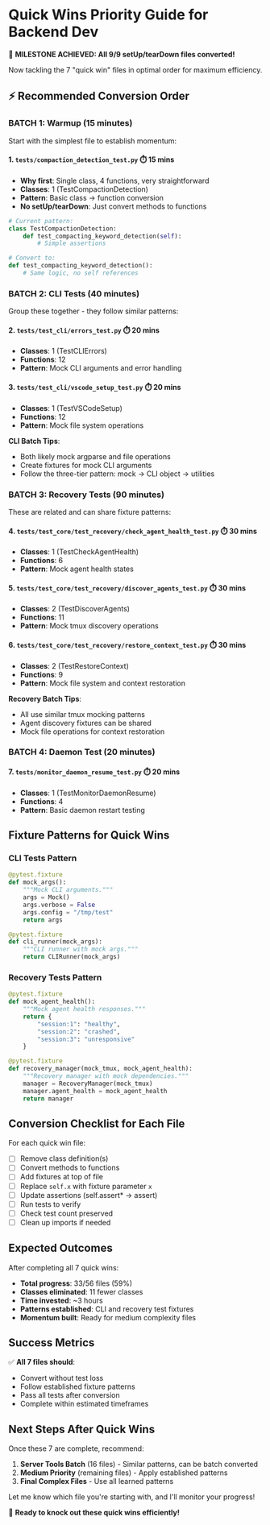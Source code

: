 # Quick Wins Priority Guide for Backend Dev

🎉 **MILESTONE ACHIEVED: All 9/9 setUp/tearDown files converted!**

Now tackling the 7 "quick win" files in optimal order for maximum efficiency.

## ⚡ Recommended Conversion Order

### **BATCH 1: Warmup (15 minutes)**
Start with the simplest file to establish momentum:

#### 1. `tests/compaction_detection_test.py` ⏱️ 15 mins
- **Why first**: Single class, 4 functions, very straightforward
- **Classes**: 1 (TestCompactionDetection)
- **Pattern**: Basic class → function conversion
- **No setUp/tearDown**: Just convert methods to functions

```python
# Current pattern:
class TestCompactionDetection:
    def test_compacting_keyword_detection(self):
        # Simple assertions

# Convert to:
def test_compacting_keyword_detection():
    # Same logic, no self references
```

### **BATCH 2: CLI Tests (40 minutes)**
Group these together - they follow similar patterns:

#### 2. `tests/test_cli/errors_test.py` ⏱️ 20 mins
- **Classes**: 1 (TestCLIErrors)
- **Functions**: 12
- **Pattern**: Mock CLI arguments and error handling

#### 3. `tests/test_cli/vscode_setup_test.py` ⏱️ 20 mins
- **Classes**: 1 (TestVSCodeSetup)
- **Functions**: 12
- **Pattern**: Mock file system operations

**CLI Batch Tips**:
- Both likely mock argparse and file operations
- Create fixtures for mock CLI arguments
- Follow the three-tier pattern: mock → CLI object → utilities

### **BATCH 3: Recovery Tests (90 minutes)**
These are related and can share fixture patterns:

#### 4. `tests/test_core/test_recovery/check_agent_health_test.py` ⏱️ 30 mins
- **Classes**: 1 (TestCheckAgentHealth)
- **Functions**: 6
- **Pattern**: Mock agent health states

#### 5. `tests/test_core/test_recovery/discover_agents_test.py` ⏱️ 30 mins
- **Classes**: 2 (TestDiscoverAgents)
- **Functions**: 11
- **Pattern**: Mock tmux discovery operations

#### 6. `tests/test_core/test_recovery/restore_context_test.py` ⏱️ 30 mins
- **Classes**: 2 (TestRestoreContext)
- **Functions**: 9
- **Pattern**: Mock file system and context restoration

**Recovery Batch Tips**:
- All use similar tmux mocking patterns
- Agent discovery fixtures can be shared
- Mock file operations for context restoration

### **BATCH 4: Daemon Test (20 minutes)**

#### 7. `tests/monitor_daemon_resume_test.py` ⏱️ 20 mins
- **Classes**: 1 (TestMonitorDaemonResume)
- **Functions**: 4
- **Pattern**: Basic daemon restart testing

## Fixture Patterns for Quick Wins

### CLI Tests Pattern
```python
@pytest.fixture
def mock_args():
    """Mock CLI arguments."""
    args = Mock()
    args.verbose = False
    args.config = "/tmp/test"
    return args

@pytest.fixture
def cli_runner(mock_args):
    """CLI runner with mock args."""
    return CLIRunner(mock_args)
```

### Recovery Tests Pattern
```python
@pytest.fixture
def mock_agent_health():
    """Mock agent health responses."""
    return {
        "session:1": "healthy",
        "session:2": "crashed",
        "session:3": "unresponsive"
    }

@pytest.fixture
def recovery_manager(mock_tmux, mock_agent_health):
    """Recovery manager with mock dependencies."""
    manager = RecoveryManager(mock_tmux)
    manager.agent_health = mock_agent_health
    return manager
```

## Conversion Checklist for Each File

For each quick win file:
- [ ] Remove class definition(s)
- [ ] Convert methods to functions
- [ ] Add fixtures at top of file
- [ ] Replace `self.x` with fixture parameter `x`
- [ ] Update assertions (self.assert* → assert)
- [ ] Run tests to verify
- [ ] Check test count preserved
- [ ] Clean up imports if needed

## Expected Outcomes

After completing all 7 quick wins:
- **Total progress**: 33/56 files (59%)
- **Classes eliminated**: 11 fewer classes
- **Time invested**: ~3 hours
- **Patterns established**: CLI and recovery test fixtures
- **Momentum built**: Ready for medium complexity files

## Success Metrics

✅ **All 7 files should**:
- Convert without test loss
- Follow established fixture patterns
- Pass all tests after conversion
- Complete within estimated timeframes

## Next Steps After Quick Wins

Once these 7 are complete, recommend:
1. **Server Tools Batch** (16 files) - Similar patterns, can be batch converted
2. **Medium Priority** (remaining files) - Apply established patterns
3. **Final Complex Files** - Use all learned patterns

Let me know which file you're starting with, and I'll monitor your progress!

🚀 **Ready to knock out these quick wins efficiently!**
